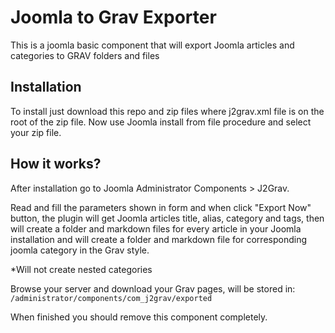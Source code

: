 # Joomla to Grav Exporter

This is a joomla basic component that will export Joomla articles and categories to GRAV folders and files

## Installation

To install just download this repo and zip files where j2grav.xml file is on the root of the zip file. Now use Joomla install from file procedure and select your zip file.

## How it works?

After installation go to Joomla Administrator Components > J2Grav.

Read and fill the parameters shown in form and when click "Export Now" button, the plugin will get Joomla articles title, alias, category and tags, then will create a folder and markdown files for every article in your Joomla installation and will create a folder and markdown file for corresponding joomla category in the Grav style.

*Will not create nested categories

Browse your server and download your Grav pages, will be stored in: `/administrator/components/com_j2grav/exported`

When finished you should remove this component completely.
